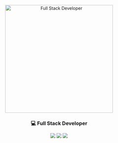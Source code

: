 <p align="center">
  <img src="https://media.giphy.com/media/qgQUggAC3Pfv687qPC/giphy.gif" width="350" alt="Full Stack Developer"/>
</p>

<h3 align="center">💻 Full Stack Developer</h3>

<p align="center">
  <img src="https://img.shields.io/badge/Frontend-HTML%20%7C%20CSS%20%7C%20JS-blue" />
  <img src="https://img.shields.io/badge/Backend-Django%20%7C%20Node-green" />
  <img src="https://img.shields.io/badge/Database-MySQL%20%7C%20MongoDB-orange" />
</p>
